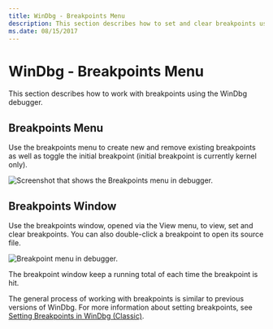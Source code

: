 ```yaml
---
title: WinDbg - Breakpoints Menu
description: This section describes how to set and clear breakpoints using the WinDbg debugger.
ms.date: 08/15/2017
---
```


# WinDbg - Breakpoints Menu

This section describes how to work with breakpoints using the WinDbg debugger.

## Breakpoints Menu

Use the breakpoints menu to create new and remove existing breakpoints as well as toggle the initial breakpoint (initial breakpoint is currently kernel only).

![Screenshot that shows the Breakpoints menu in debugger.](images/windbgx-breakpoints-menu.png)

## Breakpoints Window

Use the breakpoints window, opened via the View menu, to view, set and clear breakpoints. You can also double-click a breakpoint to open its source file.

![Breakpoint menu in debugger.](images/windbgx-breakpoints-window.png)

The breakpoint window keep a running total of each time the breakpoint is hit.

The general process of working with breakpoints is similar to previous versions of WinDbg. For more information about setting breakpoints, see [Setting Breakpoints in WinDbg (Classic)](setting-breakpoints-in-windbg.md).
